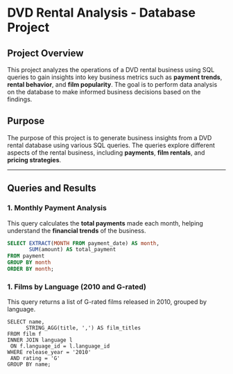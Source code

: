 # DVD Rental Analysis - Database Project

## Project Overview

This project analyzes the operations of a DVD rental business using SQL queries to gain insights into key business metrics such as **payment trends**, **rental behavior**, and **film popularity**. The goal is to perform data analysis on the database to make informed business decisions based on the findings.

## Purpose

The purpose of this project is to generate business insights from a DVD rental database using various SQL queries. The queries explore different aspects of the rental business, including **payments**, **film rentals**, and **pricing strategies**.

---

## Queries and Results

### **1. Monthly Payment Analysis**
This query calculates the **total payments** made each month, helping understand the **financial trends** of the business.

```sql
SELECT EXTRACT(MONTH FROM payment_date) AS month,
       SUM(amount) AS total_payment
FROM payment
GROUP BY month
ORDER BY month;
```

### **1. Films by Language (2010 and G-rated)**
This query returns a list of G-rated films released in 2010, grouped by language.
 ```
SELECT name, 
       STRING_AGG(title, ',') AS film_titles
FROM film f
INNER JOIN language l
  ON f.language_id = l.language_id
WHERE release_year = '2010'
  AND rating = 'G'
GROUP BY name;

```
